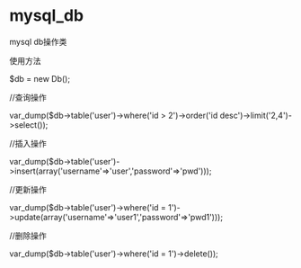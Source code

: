 # mysql_db
mysql db操作类

使用方法

$db = new Db();

//查询操作

var_dump($db->table('user')->where('id > 2')->order('id desc')->limit('2,4')->select());

//插入操作

var_dump($db->table('user')->insert(array('username'=>'user','password'=>'pwd')));

//更新操作

var_dump($db->table('user')->where('id = 1')->update(array('username'=>'user1','password'=>'pwd1')));

//删除操作

var_dump($db->table('user')->where('id = 1')->delete());
